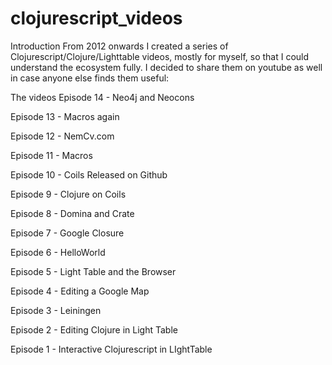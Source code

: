 # clojurescript_videos

Introduction
From 2012 onwards I created a series of Clojurescript/Clojure/Lighttable videos, mostly for myself, so that I could understand the ecosystem fully. I decided to share them on youtube as well in case anyone else finds them useful:
 
 
 
 
 
 
The videos
Episode 14 - Neo4j and Neocons
 
Episode 13 - Macros again
 
Episode 12 - NemCv.com
 
Episode 11 - Macros
 
Episode 10 - Coils Released on Github
 
Episode 9 - Clojure on Coils
 
Episode 8 - Domina and Crate
 
Episode 7 - Google Closure
 
Episode 6 - HelloWorld
 
Episode 5 - Light Table and the Browser
 
Episode 4 - Editing a Google Map
 
Episode 3 - Leiningen
 
Episode 2 - Editing Clojure in Light Table
 
Episode 1 - Interactive Clojurescript in LIghtTable
